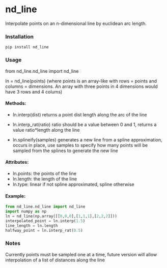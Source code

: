 # nd_line
Interpolate points on an n-dimensional line by euclidean arc length.

### Installation
`pip install nd_line`

### Usage
from nd_line.nd_line import nd_line

ln = nd_line(points) (where points is an array-like with rows = points and columns = dimensions. An array with three points in 4 dimensions would have 3 rows and 4 colums)

#### Methods:

- ln.interp(dist) returns a point dist length along the arc of the line

- ln.interp_rat(ratio) ratio should be a value between 0 and 1, returns a value ratio*length along the line

- ln.splineify(samples) generates a new line from a spline approximation, occurs in place, use samples to specify how many points will be sampled from the splines to generate the new line

#### Attributes:

- ln.points: the points of the line
- ln.length: the length of the line
- ln.type: linear if not spline approximated, spline otherwise

#### Example:
```python
from nd_line.nd_line import nd_line
import numpy as np
ln = nd_line(np.array([[0,0,0],[1,1,1],[2,2,2]]))
interpolated_point = ln.interp(1.5)
line_length = ln.length
halfway_point = ln.interp_rat(0.5)
```

### Notes

Currently points must be sampled one at a time, future version will allow interpolation of a list of distances along the line
